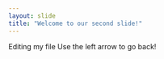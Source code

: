 ```yaml
---
layout: slide
title: "Welcome to our second slide!"
---
```

Editing my file
Use the left arrow to go back!
